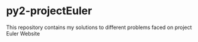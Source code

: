 # py2-projectEuler
This repository contains my solutions to different problems faced on project Euler Website

